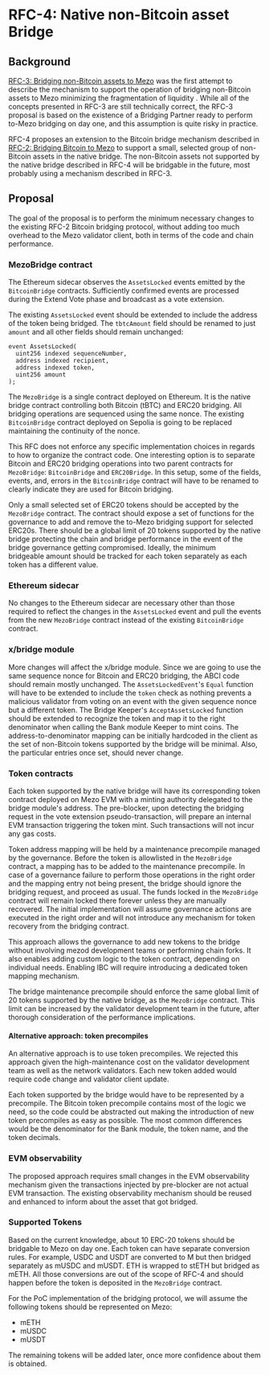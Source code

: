 # RFC-4: Native non-Bitcoin asset Bridge

## Background

[RFC-3: Bridging non-Bitcoin assets to Mezo](./rfc-3.md) was the first attempt
to describe the mechanism to support the operation of bridging non-Bitcoin
assets to Mezo minimizing the fragmentation of liquidity . While all of the
concepts presented in RFC-3 are still technically correct, the RFC-3 proposal is
based on the existence of a Bridging Partner ready to perform to-Mezo bridging
on day one, and this assumption is quite risky in practice.

RFC-4 proposes an extension to the Bitcoin bridge mechanism described in
[RFC-2: Bridging Bitcoin to Mezo](./rfc-2.md) to support a small, selected group
of non-Bitcoin assets in the native bridge. The non-Bitcoin assets not supported
by the native bridge described in RFC-4 will be bridgable in the future, most
probably using a mechanism described in RFC-3.

## Proposal

The goal of the proposal is to perform the minimum necessary changes to the
existing RFC-2 Bitcoin bridging protocol, without adding too much overhead to
the Mezo validator client, both in terms of the code and chain performance.

### MezoBridge contract

The Ethereum sidecar observes the `AssetsLocked` events emitted by the
`BitcoinBridge` contracts. Sufficiently confirmed events are processed during
the Extend Vote phase and broadcast as a vote extension.

The existing `AssetsLocked` event should be extended to include the address of
the token being bridged. The `tbtcAmount` field should be renamed to just
`amount` and all other fields should remain unchanged:

```
event AssetsLocked(
  uint256 indexed sequenceNumber,
  address indexed recipient,
  address indexed token,
  uint256 amount
);
```

The `MezoBridge` is a single contract deployed on Ethereum. It is the native
bridge contract controlling both Bitcoin (tBTC) and ERC20 bridging. All bridging
operations are sequenced using the same nonce. The existing `BitcoinBridge`
contract deployed on Sepolia is going to be replaced maintaining the continuity
of the nonce.

This RFC does not enforce any specific implementation choices in regards to how
to organize the contract code. One interesting option is to separate Bitcoin and
ERC20 bridging operations into two parent contracts for `MezoBridge`:
`BitcoinBridge` and `ERC20Bridge`. In this setup, some of the fields, events,
and, errors in the `BitcoinBridge` contract will have to be renamed to clearly
indicate they are used for Bitcoin bridging.

Only a small selected set of ERC20 tokens should be accepted by the `MezoBridge`
contract. The contract should expose a set of functions for the governance to
add and remove the to-Mezo bridging support for selected ERC20s. There should be
a global limit of 20 tokens supported by the native bridge protecting the chain
and bridge performance in the event of the bridge governance getting compromised.
Ideally, the minimum bridgeable amount should be tracked for each token
separately as each token has a different value.

### Ethereum sidecar

No changes to the Ethereum sidecar are necessary other than those required to
reflect the changes in the `AssetsLocked` event and pull the events from the new
`MezoBridge` contract instead of the existing `BitcoinBridge` contract.

### x/bridge module

More changes will affect the x/bridge module. Since we are going to use the same
sequence nonce for Bitcoin and ERC20 bridging, the ABCI code should remain
mostly unchanged. The `AssetsLockedEvent`'s `Equal` function will have to be
extended to include the `token` check as nothing prevents a malicious validator
from voting on an event with the given sequence nonce but a different token. The
Bridge Keeper's `AcceptAssetsLocked` function should be extended to recognize
the token and map it to the right denominator when calling the Bank module
Keeper to mint coins. The address-to-denominator mapping can be initially
hardcoded in the client as the set of non-Bitcoin tokens supported by the bridge
will be minimal. Also, the particular entries once set, should never change.

### Token contracts

Each token supported by the native bridge will have its corresponding token
contract deployed on Mezo EVM with a minting authority delegated to the bridge
module's address. The pre-blocker, upon detecting the bridging request in the
vote extension pseudo-transaction, will prepare an internal EVM transaction
triggering the token mint. Such transactions will not incur any gas costs.

Token address mapping will be held by a maintenance precompile managed by the
governance. Before the token is allowlisted in the `MezoBridge` contract,
a mapping has to be added to the maintenance precompile. In case of a governance
failure to perform those operations in the right order and the mapping entry not
being present, the bridge should ignore the bridging request, and proceed as
usual. The funds locked in the `MezoBridge` contract will remain locked there
forever unless they are manually recovered. The initial implementation will
assume governance actions are executed in the right order and will not introduce
any mechanism for token recovery from the bridging contract.

This approach allows the governance to add new tokens to the bridge without
involving mezod development teams or performing chain forks. It also enables
adding custom logic to the token contract, depending on individual needs.
Enabling IBC will require introducing a dedicated token mapping mechanism.

The bridge maintenance precompile should enforce the same global limit of 20
tokens supported by the native bridge, as the `MezoBridge` contract. This limit
can be increased by the validator development team in the future, after thorough
consideration of the performance implications.

#### Alternative approach: token precompiles

An alternative approach is to use token precompiles. We rejected this approach
given the high-maintenance cost on the validator development team as well as the
network validators. Each new token added would require code change and validator
client update.

Each token supported by the bridge would have to be represented by a precompile.
The Bitcoin token precompile contains most of the logic we need, so the code
could be abstracted out making the introduction of new token precompiles as
easy as possible. The most common differences would be the denominator for the
Bank module, the token name, and the token decimals.

### EVM observability

The proposed approach requires small changes in the EVM observability mechanism
given the transactions injected by pre-blocker are not actual EVM transaction.
The existing observability mechanism should be reused and enhanced to inform
about the asset that got bridged.

### Supported Tokens

Based on the current knowledge, about 10 ERC-20 tokens should be bridgable to
Mezo on day one. Each token can have separate conversion rules. For example,
USDC and USDT are converted to M but then bridged separately as mUSDC and mUSDT.
ETH is wrapped to stETH but bridged as mETH. All those conversions are out of
the scope of RFC-4 and should happen before the token is deposited in the
`MezoBridge` contract.

For the PoC implementation of the bridging protocol, we will assume the
following tokens should be represented on Mezo:

* mETH
* mUSDC
* mUSDT

The remaining tokens will be added later, once more confidence about them is
obtained.

